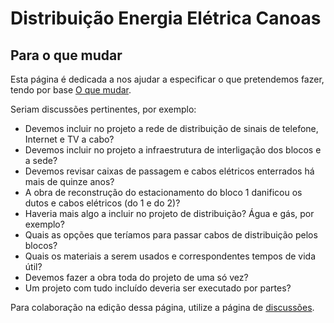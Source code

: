 # Distribuição Energia Elétrica Canoas

## Para o que mudar

Esta página é dedicada a nos ajudar a especificar o que pretendemos fazer, tendo por base [O que mudar](1-o-que-mudar.md).

Seriam discussões pertinentes, por exemplo:

- Devemos incluir no projeto a rede de distribuição de sinais de telefone, Internet e TV a cabo?
- Devemos incluir no projeto a infraestrutura de interligação dos blocos e a sede?
- Devemos revisar caixas de passagem e cabos elétricos enterrados há mais de quinze anos?
- A obra de reconstrução do estacionamento do bloco 1 danificou os dutos e cabos elétricos (do 1 e do 2)?
- Haveria mais algo a incluir no projeto de distribuição? Água e gás, por exemplo?
- Quais as opções que teríamos para passar cabos de distribuição pelos blocos?
- Quais os materiais a serem usados e correspondentes tempos de vida útil?
- Devemos fazer a obra toda do projeto de uma só vez?
- Um projeto com tudo incluído deveria ser executado por partes?

Para colaboração na edição dessa página, utilize a página de [discussões](https://github.com/recreiocanoas/radar/discussions).